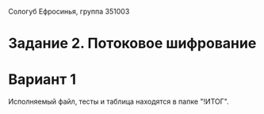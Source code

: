 Сологуб Ефросинья, группа 351003

# Задание 2. Потоковое шифрование
# Вариант 1

Исполняемый файл, тесты и таблица находятся в папке "!ИТОГ".
